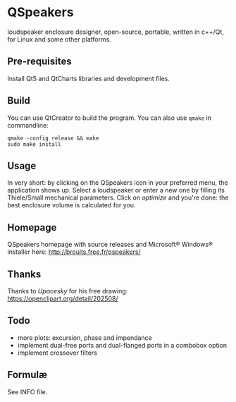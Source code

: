 # QSpeakers
loudspeaker enclosure designer, open-source, portable, written in c++/Qt, for Linux and some other platforms.

## Pre-requisites
Install Qt5 and QtCharts libraries and development files.

## Build
You can use QtCreator to build the program. You can also use `qmake` in commandline:
```
qmake -config release && make
sudo make install
```

## Usage
In very short: by clicking on the QSpeakers icon in your preferred menu, the application shows up. Select a loudspeaker or enter a new one by filling its Thiele/Small mechanical parameters. Click on *optimize* and you're done: the best enclosure volume is calculated for you.

## Homepage
QSpeakers homepage with source releases and Microsoft® Windows® installer here:
http://brouits.free.fr/qspeakers/

## Thanks
Thanks to *Upacesky* for his free drawing: https://openclipart.org/detail/202508/

## Todo
- more plots: excursion, phase and impendance
- implement dual-free ports and dual-flanged ports in a combobox option
- implement crossover filters

## Formulæ
See INFO file.
